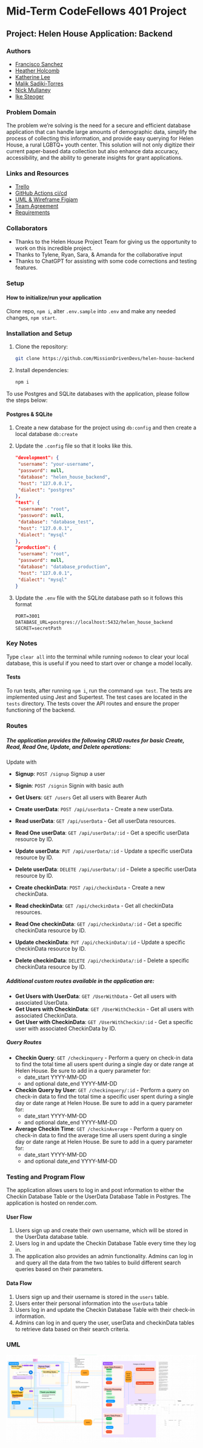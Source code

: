 # Mid-Term CodeFellows 401 Project

## Project: Helen House Application: Backend

### Authors

- [Francisco Sanchez](https://github.com/c0d3cisco)
- [Heather Holcomb](https://github.com/holcombheather)
- [Katherine Lee](https://github.com/KatiLee)
- [Malik Sadiki-Torres](https://github.com/MalikTorres)
- [Nick Mullaney](https://github.com/nickmullaney)
- [Ike Steoger](https://github.com/IkeSteoger)

### Problem Domain

The problem we’re solving is the need for a secure and efficient database application that can handle large amounts of demographic data, simplify the process of collecting this information, and provide easy querying for Helen House, a rural LGBTQ+ youth center. This solution will not only digitize their current paper-based data collection but also enhance data accuracy, accessibility, and the ability to generate insights for grant applications.

### Links and Resources

- [Trello](https://trello.com/invite/b/KisbuKmx/ATTI8636c0c7dd7edb956f96bd8d8b9555f89A203B63/agile-board-template-trello)
- [GitHub Actions ci/cd](https://github.com/MissionDrivenDevs/helen-house-backend/actions)
- [UML & Wireframe Figjam](https://www.figma.com/file/3gpv4BCuYd3Oa3jwod3ynt/Helen-House-Backend?type=whiteboard&node-id=0-1&t=eQPdLm5eGrAcrUL8-0)
- [Team Agreement](./teamAgreement.md)
- [Requirements](./requirements.md)
<!-- - [back-end dev server url]() -->
<!-- - [back-end prod server url]() -->

### Collaborators

- Thanks to the Helen House Project Team for giving us the opportunity to work on this incredible project.
- Thanks to Tylene, Ryan, Sara, & Amanda for the collaborative input
- Thanks to ChatGPT for assisting with some code corrections and testing features.

### Setup

#### How to initialize/run your application

Clone repo, `npm i`, alter `.env.sample` into `.env` and make any needed changes, `npm start`.

### Installation and Setup

1. Clone the repository:

   ```bash
   git clone https://github.com/MissionDrivenDevs/helen-house-backend
   ```

2. Install dependencies:

   ```bash
   npm i
   ```

To use Postgres and SQLite databases with the application, please follow the steps below:

#### Postgres & SQLite

1. Create a new database for the project using `db:config` and then create a local database `db:create`
3. Update the `.config` file so that it looks like this.
   ``` json
   "development": {
    "username": "your-username",
    "password": null,
    "database": "helen_house_backend",
    "host": "127.0.0.1",
    "dialect": "postgres"
   },
   "test": {
    "username": "root",
    "password": null,
    "database": "database_test",
    "host": "127.0.0.1",
    "dialect": "mysql"
   },
   "production": {
    "username": "root",
    "password": null,
    "database": "database_production",
    "host": "127.0.0.1",
    "dialect": "mysql"
   }
   ```
   
4. Update the `.env` file with the SQLite database path so it follows this format
   ```
   PORT=3001
   DATABASE_URL=postgres://localhost:5432/helen_house_backend
   SECRET=secretPath
   ```

### Key Notes

Type `clear all` into the terminal while running `nodemon` to clear your local database, this is useful if you need to start over or change a model locally.

#### Tests

To run tests, after running `npm i`, run the command `npm test`. The tests are implemented using Jest and Supertest. The test cases are located in the `tests` directory. The tests cover the API routes and ensure the proper functioning of the backend.

### Routes

##### The application provides the following CRUD routes for basic Create, Read, Read One, Update, and Delete operations:
Update with 

- **Signup**: `POST /signup` Signup a user
- **Signin**: `POST /signin` Signin with basic auth
- **Get Users**: `GET /users` Get all users with Bearer Auth
  
- **Create userData**: `POST /api/userData` - Create a new userData.
- **Read userData**: `GET /api/userData` - Get all userData resources.
- **Read One userData**: `GET /api/userData/:id` - Get a specific userData resource by ID.
- **Update userData**: `PUT /api/userData/:id` - Update a specific userData resource by ID.
- **Delete userData**: `DELETE /api/userData/:id` - Delete a specific userData resource by ID.
  
- **Create checkinData**: `POST /api/checkinData` - Create a new checkinData.
- **Read checkinData**: `GET /api/checkinData` - Get all checkinData resources.
- **Read One checkinData**: `GET /api/checkinData/:id` - Get a specific checkinData resource by ID.
- **Update checkinData**: `PUT /api/checkinData/:id` - Update a specific checkinData resource by ID.
- **Delete checkinData**: `DELETE /api/checkinData/:id` - Delete a specific checkinData resource by ID.

##### Additional custom routes available in the application are:

- **Get Users with UserData**: `GET /UserWithData` - Get all users with associated UserData.
- **Get Users with CheckinData**: `GET /UserWithCheckin` - Get all users with associated CheckinData.
- **Get User with CheckinData**: `GET /UserWithCheckin/:id` - Get a specific user with associated CheckinData by ID.

##### Query Routes

- **Checkin Query**: `GET /checkinquery` - Perform a query on check-in data to find the total time all users spent during a single day or date range at Helen House. 
  Be sure to add in a query parameter for:
  - date_start YYYY-MM-DD
  - and optional date_end YYYY-MM-DD
- **Checkin Query by User**: `GET /checkinquery/:id` - Perform a query on check-in data to find the total time a specific user spent during a single day or date range at Helen House.
 Be sure to add in a query parameter for:
  - date_start YYYY-MM-DD
  - and optional date_end YYYY-MM-DD
- **Average Checkin Time**: `GET /checkinAverage` - Perform a query on check-in data to find the average time all users spent during a single day or date range at Helen House.
  Be sure to add in a query parameter for:
  - date_start YYYY-MM-DD
  - and optional date_end YYYY-MM-DD

### Testing and Program Flow

The application allows users to log in and post information to either the Checkin Database Table or the UserData Database Table in Postgres. The application is hosted on render.com.

#### User Flow

1. Users sign up and create their own username, which will be stored in the UserData database table.
2. Users log in and update the Checkin Database Table every time they log in.
3. The application also provides an admin functionality. Admins can log in and query all the data from the two tables to build different search queries based on their parameters.

#### Data Flow

1. Users sign up and their username is stored in the `users` table. 
2. Users enter their personal information into the `userData` table 
3. Users log in and update the Checkin Database Table with their check-in information.
4. Admins can log in and query the user, userData and checkinData tables to retrieve data based on their search criteria.

### UML

![Alt text](assets/uml.png)
